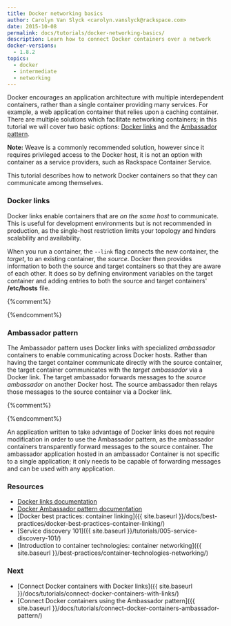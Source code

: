 ```yaml
---
title: Docker networking basics
author: Carolyn Van Slyck <carolyn.vanslyck@rackspace.com>
date: 2015-10-08
permalink: docs/tutorials/docker-networking-basics/
description: Learn how to connect Docker containers over a network
docker-versions:
  - 1.8.2
topics:
  - docker
  - intermediate
  - networking
---
```


Docker encourages an application architecture with multiple interdependent containers,
rather than a single container providing many services. For example, a web application
container that relies upon a caching container. There are multiple solutions which
facilitate networking containers; in this tutorial we will cover two basic
options: [Docker links](#links) and the [Ambassador pattern](#ambassador).

**Note:** Weave is a commonly recommended solution, however since it requires
privileged access to the Docker host, it is not an option with container as a service
providers, such as Rackspace Container Service.

This tutorial describes how to network Docker containers so that they can communicate
among themselves.

### <a name="links"></a> Docker links
Docker links enable containers that are *on the same host* to communicate. This is useful
for development environments but is not recommended in production, as the single-host
restriction limits your topology and hinders scalability and availability.

When you run a container, the `--link` flag connects the new container, the _target_,
to an existing container, the _source_. Docker then provides information to both the
source and target containers so that they are aware of each other. It does so by
defining environment variables on the target container and adding entries to both
the source and target containers' **/etc/hosts** file.

{%comment%}
<!-- ![Docker links topology]({% asset_path connect-docker-containers-with-links/docker-links-topology.svg %}) -->
{%endcomment%}

### <a name="ambassador"></a> Ambassador pattern
The Ambassador pattern uses Docker links with specialized _ambassador_ containers to
enable communicating across Docker hosts. Rather than having the target container communicate
directly with the source container, the target container communicates with the _target ambassador_
via a Docker link. The target ambassador forwards messages to the _source ambassador_ on another Docker host.
The source ambassador then relays those messages to the source container via a Docker link.

{%comment%}
<!-- ![Ambassador pattern topology]({% asset_path connect-docker-containers-ambassador-pattern/ambassador-pattern-topology.svg %}) -->
{%endcomment%}

An application written to take advantage of Docker links does not require modification
in order to use the Ambassador pattern, as the ambassador containers transparently forward
messages to the source container. The ambassador application hosted in an ambassador Container is not specific to
a single application; it only needs to be capable of forwarding messages and can be used
with any application.

### Resources

* [Docker links documentation](https://docs.docker.com/userguide/dockerlinks/)
* [Docker Ambassador pattern documentation](https://docs.docker.com/articles/ambassador_pattern_linking/)
* [Docker best practices: container linking]({{ site.baseurl }}/docs/best-practices/docker-best-practices-container-linking/)
* [Service discovery 101]({{ site.baseurl }}/tutorials/005-service-discovery-101/)
* [Introduction to container technologies: container networking]({{ site.baseurl }}/best-practices/container-technologies-networking/)

### Next

* [Connect Docker containers with Docker links]({{ site.baseurl }}/docs/tutorials/connect-docker-containers-with-links/)
* [Connect Docker containers using the Ambassador pattern]({{ site.baseurl }}/docs/tutorials/connect-docker-containers-ambassador-pattern/)
